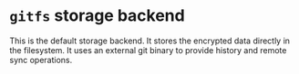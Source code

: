 # `gitfs` storage backend

This is the default storage backend. It stores the encrypted data directly in the filesystem. It uses an external git binary to provide history and remote sync operations.

